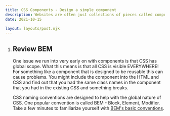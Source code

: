 ```yaml
---
title: CSS Components - Design a simple component
description: Websites are often just collections of pieces called components. Treating them this way helps us to write more re-usable code. It also can help reduce the complexity of redesigns. This activity will go through the process of designing and creating a reusable web component.
date: 2021-10-15

layout: layouts/post.njk
---
```


<ol class="bigSteps>

1. ## Review BEM

   One issue we run into very early on with components is that CSS has global scope. What this means is that all CSS is visible EVERYWHERE! For something like a component that is designed to be reusable this can cause problems. You might include the component into the HTML and CSS and find out that you had the same class names in the component that you had in the existing CSS and something breaks.

   CSS naming conventions are designed to help with the global nature of CSS. One popular convention is called BEM - Block, Element, Modifier. Take a few minutes to familiarize yourself with [BEM's basic conventions](http://getbem.com/introduction/).
